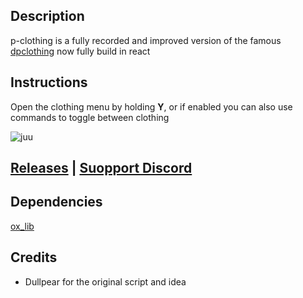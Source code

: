 ## Description
p-clothing is a fully recorded and improved version of the famous [dpclothing](https://forum.cfx.re/t/dpclothing-1-0-3-clothing-variations-and-toggles-gloves-vest-top-hair-bag-and-more/1326317) now fully build in react


## Instructions
Open the clothing menu by holding **Y**, or if enabled you can also use commands to toggle between clothing



![juu](https://unityx.fi/fivem/VAATEMENU.gif)

## [Releases](https://github.com/PEEVEEz/p-clothing/releases) | [Suopport Discord](https://discord.gg/jRgkb5sM3w) 


## Dependencies
[ox_lib](https://github.com/overextended/ox_lib/releases)

## Credits
- Dullpear for the original script and idea
